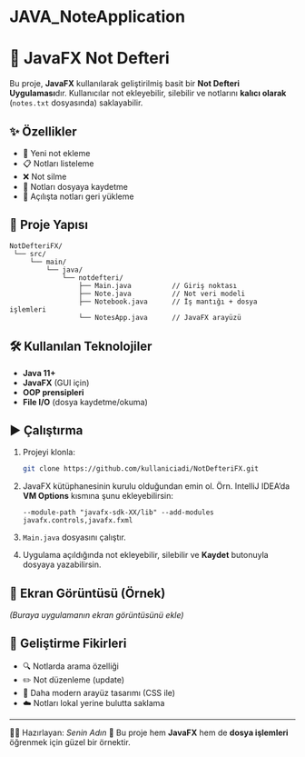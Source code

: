 # JAVA_NoteApplication

# 📝 JavaFX Not Defteri

Bu proje, **JavaFX** kullanılarak geliştirilmiş basit bir **Not Defteri Uygulaması**dır.
Kullanıcılar not ekleyebilir, silebilir ve notlarını **kalıcı olarak** (`notes.txt` dosyasında) saklayabilir.

## ✨ Özellikler

* 📌 Yeni not ekleme
* 📋 Notları listeleme
* ❌ Not silme
* 💾 Notları dosyaya kaydetme
* 🔄 Açılışta notları geri yükleme

## 📂 Proje Yapısı

```
NotDefteriFX/
 └── src/
     └── main/
         └── java/
             └── notdefteri/
                 ├── Main.java          // Giriş noktası
                 ├── Note.java          // Not veri modeli
                 ├── Notebook.java      // İş mantığı + dosya işlemleri
                 └── NotesApp.java      // JavaFX arayüzü
```

## 🛠️ Kullanılan Teknolojiler

* **Java 11+**
* **JavaFX** (GUI için)
* **OOP prensipleri**
* **File I/O** (dosya kaydetme/okuma)

## ▶️ Çalıştırma

1. Projeyi klonla:

   ```bash
   git clone https://github.com/kullaniciadi/NotDefteriFX.git
   ```
2. JavaFX kütüphanesinin kurulu olduğundan emin ol.
   Örn. IntelliJ IDEA’da **VM Options** kısmına şunu ekleyebilirsin:

   ```
   --module-path "javafx-sdk-XX/lib" --add-modules javafx.controls,javafx.fxml
   ```
3. `Main.java` dosyasını çalıştır.
4. Uygulama açıldığında not ekleyebilir, silebilir ve **Kaydet** butonuyla dosyaya yazabilirsin.

## 📸 Ekran Görüntüsü (Örnek)

*(Buraya uygulamanın ekran görüntüsünü ekle)*

## 🚀 Geliştirme Fikirleri

* 🔍 Notlarda arama özelliği
* ✏️ Not düzenleme (update)
* 🎨 Daha modern arayüz tasarımı (CSS ile)
* ☁️ Notları lokal yerine bulutta saklama

---

👨‍💻 Hazırlayan: *Senin Adın*
📌 Bu proje hem **JavaFX** hem de **dosya işlemleri** öğrenmek için güzel bir örnektir.
